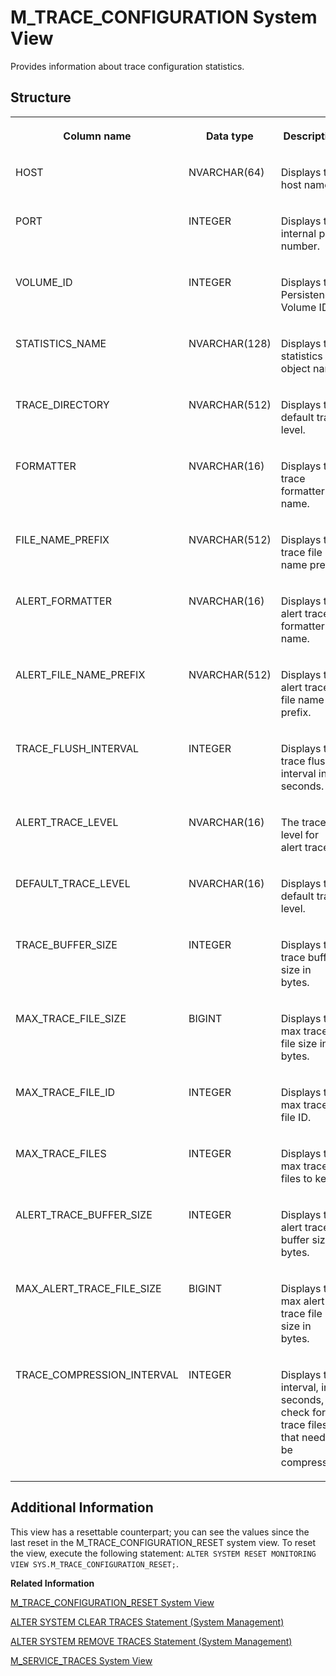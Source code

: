 <!-- loio20c89f08751910148102dcbca6a1ed14 -->

# M\_TRACE\_CONFIGURATION System View

Provides information about trace configuration statistics.



<a name="loio20c89f08751910148102dcbca6a1ed14___m__t_r_a_c_e__c_o_n_f_i_g_u_r_a_t_i_o_n_1struct_M_TRACE_CONFIGURATION"/>

## Structure


<table>
<tr>
<th valign="top">

Column name

</th>
<th valign="top">

Data type

</th>
<th valign="top">

Description

</th>
</tr>
<tr>
<td valign="top">

HOST

</td>
<td valign="top">

NVARCHAR\(64\)

</td>
<td valign="top">

Displays the host name.

</td>
</tr>
<tr>
<td valign="top">

PORT

</td>
<td valign="top">

INTEGER

</td>
<td valign="top">

Displays the internal port number.

</td>
</tr>
<tr>
<td valign="top">

VOLUME\_ID

</td>
<td valign="top">

INTEGER

</td>
<td valign="top">

Displays the Persistence Volume ID.

</td>
</tr>
<tr>
<td valign="top">

STATISTICS\_NAME

</td>
<td valign="top">

NVARCHAR\(128\)

</td>
<td valign="top">

Displays the statistics object name.

</td>
</tr>
<tr>
<td valign="top">

TRACE\_DIRECTORY

</td>
<td valign="top">

NVARCHAR\(512\)

</td>
<td valign="top">

Displays the default trace level.

</td>
</tr>
<tr>
<td valign="top">

FORMATTER

</td>
<td valign="top">

NVARCHAR\(16\)

</td>
<td valign="top">

Displays the trace formatter name.

</td>
</tr>
<tr>
<td valign="top">

FILE\_NAME\_PREFIX

</td>
<td valign="top">

NVARCHAR\(512\)

</td>
<td valign="top">

Displays the trace file name prefix.

</td>
</tr>
<tr>
<td valign="top">

ALERT\_FORMATTER

</td>
<td valign="top">

NVARCHAR\(16\)

</td>
<td valign="top">

Displays the alert trace formatter name.

</td>
</tr>
<tr>
<td valign="top">

ALERT\_FILE\_NAME\_PREFIX

</td>
<td valign="top">

NVARCHAR\(512\)

</td>
<td valign="top">

Displays the alert trace file name prefix.

</td>
</tr>
<tr>
<td valign="top">

TRACE\_FLUSH\_INTERVAL

</td>
<td valign="top">

INTEGER

</td>
<td valign="top">

Displays the trace flush interval in seconds.

</td>
</tr>
<tr>
<td valign="top">

ALERT\_TRACE\_LEVEL

</td>
<td valign="top">

NVARCHAR\(16\)

</td>
<td valign="top">

The trace level for alert traces.

</td>
</tr>
<tr>
<td valign="top">

DEFAULT\_TRACE\_LEVEL

</td>
<td valign="top">

NVARCHAR\(16\)

</td>
<td valign="top">

Displays the default trace level.

</td>
</tr>
<tr>
<td valign="top">

TRACE\_BUFFER\_SIZE

</td>
<td valign="top">

INTEGER

</td>
<td valign="top">

Displays the trace buffer size in bytes.

</td>
</tr>
<tr>
<td valign="top">

MAX\_TRACE\_FILE\_SIZE

</td>
<td valign="top">

BIGINT

</td>
<td valign="top">

Displays the max trace file size in bytes.

</td>
</tr>
<tr>
<td valign="top">

MAX\_TRACE\_FILE\_ID

</td>
<td valign="top">

INTEGER

</td>
<td valign="top">

Displays the max trace file ID.

</td>
</tr>
<tr>
<td valign="top">

MAX\_TRACE\_FILES

</td>
<td valign="top">

INTEGER

</td>
<td valign="top">

Displays the max trace files to keep.

</td>
</tr>
<tr>
<td valign="top">

ALERT\_TRACE\_BUFFER\_SIZE

</td>
<td valign="top">

INTEGER

</td>
<td valign="top">

Displays the alert trace buffer size in bytes.

</td>
</tr>
<tr>
<td valign="top">

MAX\_ALERT\_TRACE\_FILE\_SIZE

</td>
<td valign="top">

BIGINT

</td>
<td valign="top">

Displays the max alert trace file size in bytes.

</td>
</tr>
<tr>
<td valign="top">

TRACE\_COMPRESSION\_INTERVAL

</td>
<td valign="top">

INTEGER

</td>
<td valign="top">

Displays the interval, in seconds, to check for trace files that need to be compressed.

</td>
</tr>
</table>



<a name="loio20c89f08751910148102dcbca6a1ed14__section_jzc_jn4_x2b"/>

## Additional Information

This view has a resettable counterpart; you can see the values since the last reset in the M\_TRACE\_CONFIGURATION\_RESET system view. To reset the view, execute the following statement: `ALTER SYSTEM RESET MONITORING VIEW SYS.M_TRACE_CONFIGURATION_RESET;`.

**Related Information**  


[M\_TRACE\_CONFIGURATION\_RESET System View](m-trace-configuration-reset-system-view-20c8bbc.md "Provides information about trace configuration statistics since the last reset.")

[ALTER SYSTEM CLEAR TRACES Statement \(System Management\)](../../010-SQL-Reference/012-SQL-Statements/alter-system-clear-traces-statement-system-management-20d1281.md "Clears (removes) trace files opened by SAP HANA.")

[ALTER SYSTEM REMOVE TRACES Statement \(System Management\)](../../010-SQL-Reference/012-SQL-Statements/alter-system-remove-traces-statement-system-management-20d25bf.md "Deletes the trace files on a specified host to reduce the disk space used by large trace files.")

[M\_SERVICE\_TRACES System View](m-service-traces-system-view-20c4b5c.md "Provides configured trace components for each service type.")

